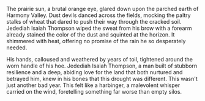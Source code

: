 The prairie sun, a brutal orange eye, glared down upon the parched earth of Harmony Valley. Dust devils danced across the fields, mocking the paltry stalks of wheat that dared to push their way through the cracked soil. Jedediah Isaiah Thompson wiped the sweat from his brow with a forearm already stained the color of the dust and squinted at the horizon. It shimmered with heat, offering no promise of the rain he so desperately needed.

His hands, calloused and weathered by years of toil, tightened around the worn handle of his hoe. Jedediah Isaiah Thompson, a man built of stubborn resilience and a deep, abiding love for the land that both nurtured and betrayed him, knew in his bones that this drought was different. This wasn't just another bad year. This felt like a harbinger, a malevolent whisper carried on the wind, foretelling something far worse than empty silos.
